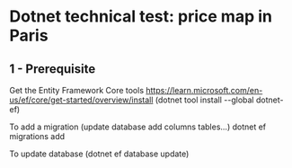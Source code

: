 # Dotnet technical test: price map in Paris

## 1 - Prerequisite
Get the Entity Framework Core tools
https://learn.microsoft.com/en-us/ef/core/get-started/overview/install
(dotnet tool install --global dotnet-ef)

To add a migration (update database add columns tables...)
dotnet ef migrations add <MigrationName>

To update database
(dotnet ef database update)

